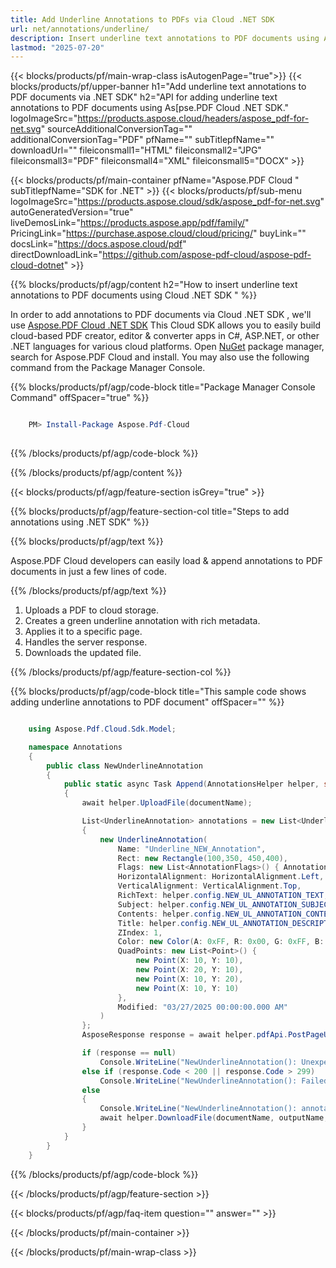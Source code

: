 ```yaml
---
title: Add Underline Annotations to PDFs via Cloud .NET SDK
url: net/annotations/underline/
description: Insert underline text annotations to PDF documents using Aspose.PDF Cloud .NET SDK.
lastmod: "2025-07-20"
---
```


{{< blocks/products/pf/main-wrap-class isAutogenPage="true">}}
{{< blocks/products/pf/upper-banner h1="Add underline text annotations to PDF documents via .NET SDK" h2="API for adding underline text annotations to PDF documents using As[pse.PDF Cloud .NET SDK." logoImageSrc="https://products.aspose.cloud/headers/aspose_pdf-for-net.svg" sourceAdditionalConversionTag="" additionalConversionTag="PDF" pfName="" subTitlepfName="" downloadUrl="" fileiconsmall1="HTML" fileiconsmall2="JPG" fileiconsmall3="PDF" fileiconsmall4="XML" fileiconsmall5="DOCX" >}}

{{< blocks/products/pf/main-container pfName="Aspose.PDF Cloud " subTitlepfName="SDK for .NET" >}}
{{< blocks/products/pf/sub-menu logoImageSrc="https://products.aspose.cloud/sdk/aspose_pdf-for-net.svg"
autoGeneratedVersion="true"
liveDemosLink="https://products.aspose.app/pdf/family/" PricingLink="https://purchase.aspose.cloud/cloud/pricing/" buyLink="" docsLink="https://docs.aspose.cloud/pdf"  directDownloadLink="https://github.com/aspose-pdf-cloud/aspose-pdf-cloud-dotnet" >}}

{{% blocks/products/pf/agp/content h2="How to insert underline text annotations to PDF documents using Cloud .NET SDK " %}}

 In order to add annotations to PDF documents via Cloud .NET SDK , we'll use
 [Aspose.PDF Cloud .NET SDK](https://products.aspose.cloud/pdf/net/)
 This Cloud SDK allows you to easily build cloud-based PDF creator, editor & converter apps in C#, ASP.NET, or other .NET languages for various cloud platforms. Open
 [NuGet](https://www.nuget.org/packages/Aspose.Pdf-Cloud)
 package manager, search for
 Aspose.PDF Cloud
 and install. You may also use the following command from the Package Manager Console.

{{% blocks/products/pf/agp/code-block title="Package Manager Console Command" offSpacer="true" %}}

```powershell

    PM> Install-Package Aspose.Pdf-Cloud
     
```

{{% /blocks/products/pf/agp/code-block %}}

{{% /blocks/products/pf/agp/content %}}

{{< blocks/products/pf/agp/feature-section isGrey="true" >}}

{{% blocks/products/pf/agp/feature-section-col title="Steps to add annotations using .NET SDK" %}}

{{% blocks/products/pf/agp/text %}}

 Aspose.PDF Cloud developers can easily load & append annotations to PDF documents in just a few lines of code.

{{% /blocks/products/pf/agp/text %}}

1. Uploads a PDF to cloud storage.
1. Creates a green underline annotation with rich metadata.
1. Applies it to a specific page.
1. Handles the server response.
1. Downloads the updated file.

{{% /blocks/products/pf/agp/feature-section-col %}}

{{% blocks/products/pf/agp/code-block title="This sample code shows adding underline annotations to PDF document" offSpacer="" %}}

```cs

    using Aspose.Pdf.Cloud.Sdk.Model;

    namespace Annotations
    {
        public class NewUnderlineAnnotation
        {
            public static async Task Append(AnnotationsHelper helper, string documentName, int pageNumber, string outputName, string remoteFolder)
            {
                await helper.UploadFile(documentName);

                List<UnderlineAnnotation> annotations = new List<UnderlineAnnotation>
                {
                    new UnderlineAnnotation(
                        Name: "Underline_NEW_Annotation",
                        Rect: new Rectangle(100,350, 450,400),
                        Flags: new List<AnnotationFlags>() { AnnotationFlags.Default },
                        HorizontalAlignment: HorizontalAlignment.Left,
                        VerticalAlignment: VerticalAlignment.Top,
                        RichText: helper.config.NEW_UL_ANNOTATION_TEXT,
                        Subject: helper.config.NEW_UL_ANNOTATION_SUBJECT,
                        Contents: helper.config.NEW_UL_ANNOTATION_CONTENTS,
                        Title: helper.config.NEW_UL_ANNOTATION_DESCRIPTION,
                        ZIndex: 1,
                        Color: new Color(A: 0xFF, R: 0x00, G: 0xFF, B: 0x00),
                        QuadPoints: new List<Point>() {
                            new Point(X: 10, Y: 10),
                            new Point(X: 20, Y: 10),
                            new Point(X: 10, Y: 20),
                            new Point(X: 10, Y: 10)
                        },
                        Modified: "03/27/2025 00:00:00.000 AM"
                    )
                };
                AsposeResponse response = await helper.pdfApi.PostPageUnderlineAnnotationsAsync(documentName, pageNumber, annotations, folder: remoteFolder);

                if (response == null)
                    Console.WriteLine("NewUnderlineAnnotation(): Unexpected error!");
                else if (response.Code < 200 || response.Code > 299)
                    Console.WriteLine("NewUnderlineAnnotation(): Failed to append underline annotation to the document.");
                else
                {
                    Console.WriteLine("NewUnderlineAnnotation(): annotations '{0}' added to the document '{1}.", helper.config.NEW_UL_ANNOTATION_TEXT, documentName);
                    await helper.DownloadFile(documentName, outputName, "add_underline_annotation_");
                }
            }
        }
    }
```

{{% /blocks/products/pf/agp/code-block %}}

{{< /blocks/products/pf/agp/feature-section >}}

{{< blocks/products/pf/agp/faq-item question="" answer="" >}}

{{< /blocks/products/pf/main-container >}}

{{< /blocks/products/pf/main-wrap-class >}}


